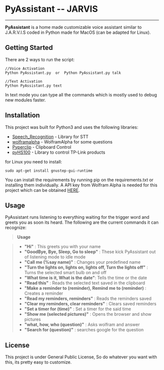 PyAssistant -- JARVIS
===================

-----------

**PyAssistant** is a home made customizable voice assistant similar to J.A.R.V.I.S coded in Python made for MacOS (can be adapted for Linux).

## Getting Started

There are 2 ways to run the script:

```
//Voice Activation
Python PyAssistant.py  or  Python PyAssistant.py talk

//Text Activation
Python PyAssistant.py text
```
In text mode you can type all the commands which is mostly used to debug new modules faster.

## Installation

This project was built for Python3 and uses the following libraries:

* [Speech_Recognition](https://pypi.python.org/pypi/SpeechRecognition/) - Library for STT
* [wolframalpha](https://github.com/jaraco/wolframalpha) - WolframAlpha for some questions
* [Pyperclip](https://github.com/asweigart/pyperclip) - Clipboard Control
* [pyHS100](https://github.com/GadgetReactor/pyHS100) - Library to control TP-Link products

for Linux you need to install:

```
sudo apt-get install gnustep-gui-runtime
```

You can install the requirements by running pip on the requirements.txt or installing them individually.
A API key from Wolfram Alpha is needed for this project which can be obtained [HERE](https://developer.wolframalpha.com/portal/apisignup.html).

## Usage

PyAssistant runs listening to everything waiting for the trigger word and greets you as soon its heard.
The following are the current commands it can recognize:
> **Usage**

> - **"Hi"** : This greets you with your name
> - **"GoodBye, Bye, Sleep, Go to sleep"** : These kick PyAssistant out of listening mode to idle mode
> - **"Call me (%say name)"** : Changes your predefined name
> - **"Turn the lights on, lights on, lights off, Turn the lights off"** : Turns the selected smart bulb on and off
> - **"What time is it, What is the date"**: Tells the time or the date
> - **"Read this"** : Reads the selected text saved in the clipboard
> - **"Make a reminder to (reminder), Remind me to (reminder)** : Creates a reminder
> - **"Read my reminders, reminders"** : Reads the reminders saved
> - **"Clear my reminders, clear reminders"** : Clears saved reminders
> - **"Set a timer for (time)"** : Set a timer for the said time
> - **"Show me (selected pictures)"** :  Opens the browser and show pictures
> - **"what, how, who (question)"** : Asks wolfram and answer
> - **"Search for (question)"** : searches google for the question


## License

This project is under General Public License, So do whatever you want with this, its pretty easy to customize. 

